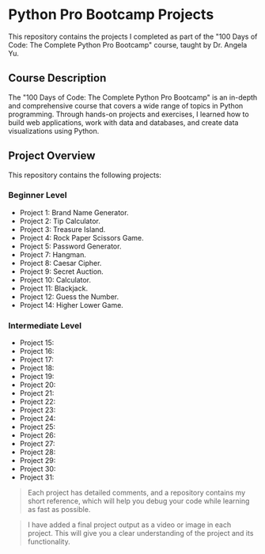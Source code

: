 # Python Pro Bootcamp Projects

This repository contains the projects I completed as part of the "100 Days of Code: The Complete Python Pro Bootcamp" course, taught by Dr. Angela Yu.

## Course Description

The "100 Days of Code: The Complete Python Pro Bootcamp" is an in-depth and comprehensive course that covers a wide range of topics in Python programming. Through hands-on projects and exercises, I learned how to build web applications, work with data and databases, and create data visualizations using Python.

## Project Overview

This repository contains the following projects:

### Beginner Level

- Project 1: Brand Name Generator.
- Project 2: Tip Calculator.
- Project 3: Treasure Island.
- Project 4: Rock Paper Scissors Game.
- Project 5: Password Generator.
- Project 7: Hangman.
- Project 8: Caesar Cipher.
- Project 9: Secret Auction.
- Project 10: Calculator.
- Project 11: Blackjack.
- Project 12: Guess the Number.
- Project 14: Higher Lower Game.

### Intermediate Level

- Project 15:
- Project 16:
- Project 17:
- Project 18:
- Project 19:
- Project 20:
- Project 21:
- Project 22:
- Project 23:
- Project 24:
- Project 25:
- Project 26:
- Project 27:
- Project 28:
- Project 29:
- Project 30:
- Project 31:

> Each project has detailed comments, and a repository contains my short reference, which will help you debug your code while learning as fast as possible.

> I have added a final project output as a video or image in each project. This will give you a clear understanding of the project and its functionality.
